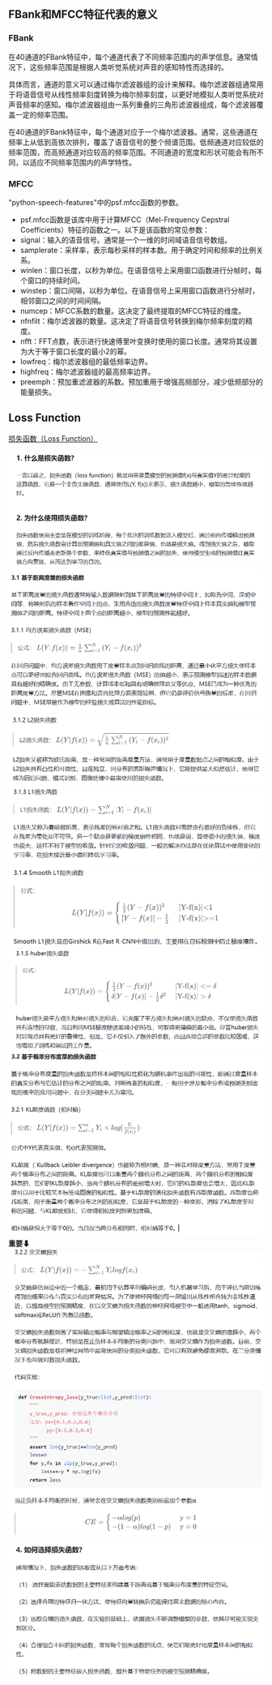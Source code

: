 ## FBank和MFCC特征代表的意义  
### FBank
在40通道的FBank特征中，每个通道代表了不同频率范围内的声学信息。通常情况下，这些频率范围是根据人类听觉系统对声音的感知特性而选择的。

具体而言，通道的意义可以通过梅尔滤波器组的设计来解释。梅尔滤波器组通常用于将语音信号从线性频率刻度转换为梅尔频率刻度，以更好地模拟人类听觉系统对声音频率的感知。梅尔滤波器组由一系列重叠的三角形滤波器组成，每个滤波器覆盖一定的频率范围。

在40通道的FBank特征中，每个通道对应于一个梅尔滤波器。通常，这些通道在频率上从低到高依次排列，覆盖了语音信号的整个频谱范围。低频通道对应较低的频率范围，而高频通道对应较高的频率范围。不同通道的宽度和形状可能会有所不同，以适应不同频率范围内的声学特性。

### MFCC
"python-speech-features"中的psf.mfcc函数的参数。
- psf.mfcc函数是该库中用于计算MFCC（Mel-Frequency Cepstral Coefficients）特征的函数之一。以下是该函数的常见参数：
- signal：输入的语音信号。通常是一个一维的时间域语音信号数组。
- samplerate：采样率，表示每秒采样的样本数。用于确定时间和频率的比例关系。
- winlen：窗口长度，以秒为单位。在语音信号上采用窗口函数进行分帧时，每个窗口的持续时间。
- winstep：窗口间隔，以秒为单位。在语音信号上采用窗口函数进行分帧时，相邻窗口之间的时间间隔。
- numcep：MFCC系数的数量。这决定了最终提取的MFCC特征的维度。
- nfnfilt：梅尔滤波器的数量。这决定了将语音信号转换到梅尔频率刻度的精度。
- nfft：FFT点数，表示进行快速傅里叶变换时使用的窗口长度。通常将其设置为大于等于窗口长度的最小2的幂。
- lowfreq：梅尔滤波器组的最低频率边界。
- highfreq：梅尔滤波器组的最高频率边界。
- preemph：预加重滤波器的系数。预加重用于增强高频部分，减少低频部分的能量损失。

## Loss Function  
[损失函数（Loss Function）](https://zhuanlan.zhihu.com/p/261059231)  

![](img/mk-2023-12-09-17-49-44.png)   
![](img/mk-2023-12-09-17-52-08.png)  
![](img/mk-2023-12-09-17-52-33.png)  
![](img/mk-2023-12-09-17-52-42.png)  
![](img/mk-2023-12-09-17-53-10.png)  
![](img/mk-2023-12-09-17-53-37.png)  
![](img/mk-2023-12-09-17-56-40.png)  
**重要⬇** 
![](img/mk-2023-12-09-17-58-43.png)  

![](img/mk-2023-12-09-18-04-57.png)